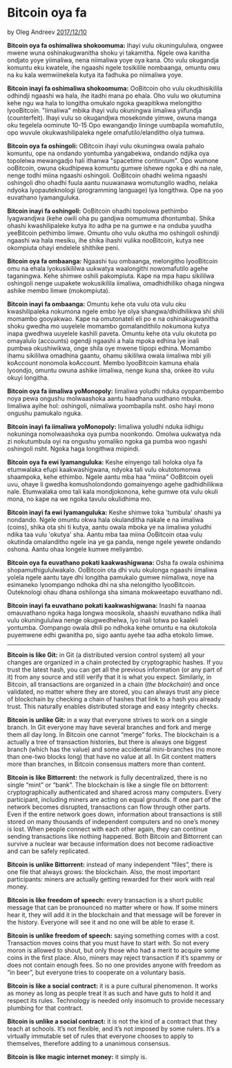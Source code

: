 # Bitcoin oya fa

by Oleg Andreev [2017/12/10](https://oleganza.com/all/bitcoin-is-like/)

<LanguageDropdown/>

**Bitcoin oya fa oshimaliwa shokoomuma:** Ihayi vulu okuningululwa, ongwee mwene wuna oshinakugwanitha shoku yi takamitha. Ngele owa kanitha ondjato yoye yiimaliwa, nena niimaliwa yoye oya kana. Oto vulu okugandja komuntu eku kwatele, ihe ngaashi ngele tosikilile nombaanga, omuntu owu na ku kala wemwiinekela kutya ita fadhuka po niimaliwa yoye. 

**Bitcoin inayi fa oshimaliwa shokoomuma:** OoBitcoin oho vulu okudhisikilila odhindji ngaashi wa hala, ihe itadhi mana po ehala. Oho vulu wo okutumina kehe ngu wa hala to longitha omukalo ngoka gwapitikwa melongitho lyooBitcoin. "Iimaliwa" mbika ihayi vulu okuningwa iimaliwa yiifundja (counterfeit). Ihayi vulu so okugandjwa mosekonde yimwe, owuna manga oku tegelela oominute 10-15 Opo ewangandjo lininge uumbapila womafutilo, opo wuvule okukwashilipaleka ngele omafutilo/elanditho olya tumwa. 

**Bitcoin oya fa oshingoli:** OBitcoin ihayi vulu okuningwa owala pahalo komuntu, ope na ondando yontumba yangabekwa, ondando ndjika oya topolelwa mewangadjo hali ithanwa "spacetime continuum". Opo wumone ooBitcoin, owuna okudhipewa komuntu gumwe ishewe ngoka e dhi na nale, nenge todhi miina ngaashi oshingoli. OoBitcoin ohadhi welima ngaashi oshingoli dho ohadhi fuula aantu nuuwanawa womutungilo wadho, nelaka ndyoka lyopauteknologi (programming language) lya longithwa. Ope na yoo euvathano lyamanguluka.

**Bitcoin inayi fa oshingoli:** OoBitcoin ohadhi topolowa pethimbo lyagwandjwa (kehe owili oha pu gandjwa oomumuma dhontumba). Shika ohashi kwashilipaleke kutya ito adha pe na gumwe e na onduba yuudha yeeBitcoin pethimbo limwe. Omuntu oho vulu okutha mo oshingoli oshindji ngaashi wa hala mesiku, ihe shika ihashi vulika nooBitcoin, kutya nee okompiuta ohayi endelele shithike peni. 

**Bitcoin oya fa ombaanga:** Ngaashi tuu ombaanga, melongitho lyooBitcoin omu na ehala lyokusikililwa uukwatya waalongithi nowomafutilo agehe taganingwa. Kehe shimwe oshili pakompiuta. Kape na mpa hapu sikililwa oshingoli nenge uupakete wokusikilila iimaliwa, omadhidhiliko ohaga ningwa ashike membo limwe (mokompiuta).

**Bitcoin inayi fa ombaanga:** Omuntu kehe ota vulu ota vulu oku kwashilipaleka nokumona ngele embo lye olya shangwa/dhidhilikwa shi shili momambo gooyakwao. Kape na omutonateli eli po e na oshinakugwanitha shoku gwedha mo uuyelele momambo gomalandithilo nokumona kutya inapa gwedhwa uuyelele kashili paveta. Omuntu kehe ota vulu okutota po omayalulo (accounts) ogendji ngaashi a hala mpoka edhina lye inali pumbwa okushiwikwa, onge shila oye mwene tiipopi edhina. Momambo ihamu sikililwa omadhina gaantu, ohamu sikililwa owala iimaliwa mbi yili koAccount nonomola koAccount. Membo lyooBitcoin kamuna ehala lyoondjo, omuntu owuna ashike iimaliwa, nenge kuna sha, onkee ito vulu okuyi longitha. 

**Bitcoin oya fa iimaliwa yoMonopoly:** Iimaliwa yoludhi nduka oyopambembo noya pewa ongushu molwaashoka aantu haadhana uudhano mbuka. Iimaliwa ayihe hol: oshingoli, niimaliwa yoombapila nsht. osho hayi mono ongushu pamukalo nguka.

**Bitcoin inayi fa iimaliwa yoMonopoly:** Iimaliwa  yoludhi nduka iidhigu nokuninga nomolwaashoka oya pumba noonkondo. Omolwa uukwatya nda zi nokutumbula oyi na ongushu yomaliko ngoka ga pumba woo ngashi oshingoli nsht. Ngoka haga longithwa miipindi.

**Bitcoin oya fa ewi lyamanguluka:** Keshe einyengo tali holoka olya fa etumwalaka efupi kaakwashigwana, ndyoka tali vulu okutotomonwa shaampoka, kehe ethimbo. Ngele aantu mba haa "miina" OoBitcoin oyeli uvu, ohaye li gwedha komusholondondo gomainyengo agehe gadhidhilikwa nale. Etumwalaka omo tali kala mondjokonona, kehe gumwe ota vulu okuli mona, no kape na we ngoka tavulu okulidhima mo. 

**Bitcoin inayi fa ewi lyamanguluka:** Keshe shimwe toka 'tumbula' ohashi ya nondando. Ngele omuntu okwa hala okulanditha nakale e na iimaliwa (coins), shika ota shi ti kutya, aantu owala mboka ye na iimaliwa yoludhi ndika taa vulu 'okutya' sha. Aantu mba taa miina OoBitcoin otaa vulu okutinda omalanditho ngele ina ye ga panda, nenge ngele yewete ondando oshona. Aantu ohaa longele kumwe meliyambo. 

**Bitcoin oya fa euvathano pokati kaakwashigwana:** Osha fa owala oshinima shopamuthigululwakalo. OoBitcoin ota dhi vulu okulonga ngaashi iimaliwa yolela ngele aantu taye dhi longitha pamukalo gumwe niimaliwa, noye na esimaneko lyoompango ndhoka dhi na sha nelongitho lyooBitcoin. Outeknologi ohau dhana oshilonga sha simana mokweetapo euvathano ndi.

**Bitcoin inayi fa euvathano pokati kaakwashigwana:** Inashi fa naanaa omauvathano ngoka haga longwa moosikola, shaashi euvathano ndika ihali vulu okuningululwa nenge okugwedhelwa, lyo inali totwa po kaaleli yontumba. Oompango owala dhili po ndhoka kehe omuntu e na okutokola puyemwene edhi gwanitha po, sigo aantu ayehe taa adha etokolo limwe.

---

**Bitcoin is like Git:** in Git (a distributed version control system) all your changes are organized in a chain protected by cryptographic hashes. If you trust the latest hash, you can get all the previous information (or any part of it) from any source and still verify that it is what you expect. Similarly, in Bitcoin, all transactions are organized in a chain (*the blockchain*) and once validated, no matter where they are stored, you can always trust any piece of blockchain by checking a chain of hashes that link to a hash you already trust. This naturally enables distributed storage and easy integrity checks.

**Bitcoin is unlike Git:** in a way that everyone strives to work on a single branch. In Git everyone may have several branches and fork and merge them all day long. In Bitcoin one cannot “merge” forks. The blockchain is a actually a tree of transaction histories, but there is always one biggest branch (which has the value) and some accidental mini-branches (no more than one-two blocks long) that have no value at all. In Git content matters more than branches, in Bitcoin consensus matters more than content.

**Bitcoin is like Bittorrent:** the network is fully decentralized, there is no single “mint” or “bank”. The blockchain is like a single file on bittorrent: cryptographically authenticated and shared across many computers. Every participant, including miners are acting on equal grounds. If one part of the network becomes disrupted, transactions can flow through other parts. Even if the entire network goes down, information about transactions is still stored on many thousands of independent computers and no one’s money is lost. When people connect with each other again, they can continue sending transactions like nothing happened. Both Bitcoin and Bittorrent can survive a nuclear war because information does not become radioactive and can be safely replicated.

**Bitcoin is unlike Bittorrent:** instead of many independent “files”, there is one file that always grows: the blockchain. Also, the most important participants: miners are actually getting rewarded for their work with real money.

**Bitcoin is like freedom of speech:** every transaction is a short public message that can be pronounced no matter where or how. If some miners hear it, they will add it in the blockchain and that message will be forever in the history. Everyone will see it and no one will be able to erase it.

**Bitcoin is unlike freedom of speech:** saying something comes with a cost. Transaction moves coins that you must have to start with. So not every moron is allowed to shout, but only those who had a merit to acquire some coins in the first place. Also, miners may reject transaction if it’s spammy or does not contain enough fees. So no one provides anyone with freedom as “in beer”, but everyone tries to cooperate on a voluntary basis.

**Bitcoin is like a social contract:** it is a pure cultural phenomenon. It works as money as long as people treat it as such and have guts to hold it and respect its rules. Technology is needed only insomuch to provide necessary plumbing for that contract.

**Bitcoin is unlike a social contract:** it is not the kind of a contract that they teach at schools. It’s not flexible, and it’s not imposed by some rulers. It’s a virtually immutable set of rules that everyone chooses to apply to themselves, therefore adding to a unanimous consensus.

**Bitcoin is like magic internet money:** it simply is.
